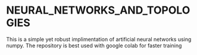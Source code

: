 # NEURAL_NETWORKS_AND_TOPOLOGIES

This is a simple yet robust implimentation of artificial neural networks using numpy.
The repository is best used with google colab for faster training
